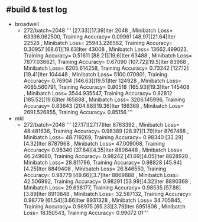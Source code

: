 #build & test log
-------------------------------------
- broadwell
    + 272/batch=2048
    '''
    [27.33][17.39]Iter 2048 , Minibatch Loss= 63396.062500, Training Accuracy= 0.09961
    [48.97][21.64]Iter 22528 , Minibatch Loss= 25943.226562, Training Accuracy= 0.30957
    [68.61][19.63]Iter 43008 , Minibatch Loss= 13662.499023, Training Accuracy= 0.51611
    [88.21][19.6]Iter 63488 , Minibatch Loss= 7877.036621, Training Accuracy= 0.67090
    [107.72][19.5]Iter 83968 , Minibatch Loss= 6205.614258, Training Accuracy= 0.73242
    [127.12][19.41]Iter 104448 , Minibatch Loss= 5100.070801, Training Accuracy= 0.76904
    [146.63][19.51]Iter 124928 , Minibatch Loss= 4085.560791, Training Accuracy= 0.80518
    [165.93][19.3]Iter 145408 , Minibatch Loss= 3544.935547, Training Accuracy= 0.82812
    [185.52][19.6]Iter 165888 , Minibatch Loss= 3206.145996, Training Accuracy= 0.83643
    [204.88][19.36]Iter 186368 , Minibatch Loss= 2691.526855, Training Accuracy= 0.85156
    '''
- mkl
    + 272/batch=2048
    '''
    [27.17][27.17]Iter 8763392 , Minibatch Loss= 48.481636, Training Accuracy= 0.98389
    [28.97][1.79]Iter 8767488 , Minibatch Loss= 48.719269, Training Accuracy= 0.98340
    [33.29][4.32]Iter 8787968 , Minibatch Loss= 47.009068, Training Accuracy= 0.98340
    [37.64][4.35]Iter 8808448 , Minibatch Loss= 46.249680, Training Accuracy= 0.98242
    [41.69][4.05]Iter 8828928 , Minibatch Loss= 28.811796, Training Accuracy= 0.98828
    [45.94][4.25]Iter 8849408 , Minibatch Loss= 26.846550, Training Accuracy= 0.98779
    [49.66][3.7]Iter 8869888 , Minibatch Loss= 42.506992, Training Accuracy= 0.98291
    [53.99][4.32]Iter 8890368 , Minibatch Loss= 29.698177, Training Accuracy= 0.98535
    [57.88][3.89]Iter 8910848 , Minibatch Loss= 32.587132, Training Accuracy= 0.98779
    [61.54][3.66]Iter 8931328 , Minibatch Loss= 34.705845, Training Accuracy= 0.98975
    [65.33][3.79]Iter 8951808 , Minibatch Loss= 18.150543, Training Accuracy= 0.99072
    01'''